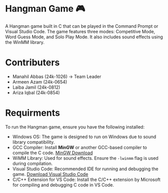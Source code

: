# **Hangman Game** 🎮
A Hangman game built in C that can be played in the Command Prompt or Visual Studio Code. The game features three modes: Competitive Mode, Word Guess Mode, and Solo Play Mode. It also includes sound effects using the WinMM library.
# Contributers
+ Manahil Abbas (24k-1026) -> Team Leader 
+ Armeen Azam (24k-0654)
+ Laiba Jamil (24k-0812)
+ Ariza Iqbal (24k-0854)
# Requirments
To run the Hangman game, ensure you have the following installed:
+  Windows OS:
  The game is designed to run on Windows due to sound library compatibility.
+  GCC Compiler:
  Install **MinGW** or another GCC-based compiler to compile the C code.
  [MinGW Download](https://sourceforge.net/projects/mingw/)
+  WiMM Library:
  Used for sound effects. Ensure the `-lwinmm` flag is used during compilation.
+  Visual Studio Code:
  Recommended IDE for running and debugging the game.
  [Download Visual Studio Code](https://code.visualstudio.com/download)
+  C/C++ Extension for VS Code:
  Install the C/C++ extension by Microsoft for compiling and debugging C code in VS Code.

# 






